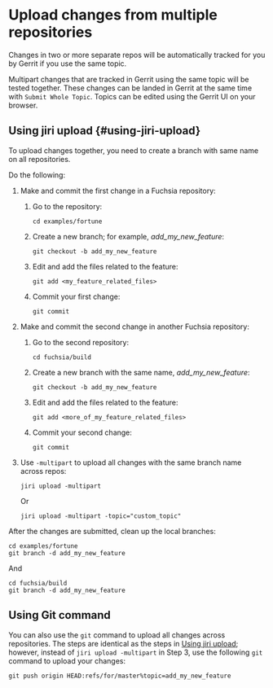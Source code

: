 
# Upload changes from multiple repositories

Changes in two or more separate repos will be automatically tracked for you by
Gerrit if you use the same topic.

Multipart changes that are tracked in Gerrit using the same topic will be tested together.
These changes can be landed in Gerrit at the same time with `Submit Whole Topic`. Topics
can be edited using the Gerrit UI on your browser.

## Using jiri upload {#using-jiri-upload}

To upload changes together, you need to create a branch with same name on all repositories.

Do the following:

1.  Make and commit the first change in a Fuchsia repository:

    1.  Go to the repository:

        ```
        cd examples/fortune
        ```
    1.  Create a new branch; for example, *add_my_new_feature*:

        ```
        git checkout -b add_my_new_feature
        ```
    1.  Edit and add the files related to the feature:

        ```
        git add <my_feature_related_files>
        ```
    1.  Commit your first change:

        ```
        git commit
        ```

1.  Make and commit the second change in another Fuchsia repository:

    1.  Go to the second repository:

        ```
        cd fuchsia/build
        ```
    1.  Create a new branch with the same name, *add_my_new_feature*:

        ```
        git checkout -b add_my_new_feature
        ```

    1.  Edit and add the files related to the feature:

        ```
        git add <more_of_my_feature_related_files>
        ```
    1.  Commit your second change:

        ```
        git commit
        ```

1.  Use `-multipart` to upload all changes with the same branch name across repos:

    ```
    jiri upload -multipart
    ```

    Or

    ```
    jiri upload -multipart -topic="custom_topic"
    ```

After the changes are submitted, clean up the local branches:

```
cd examples/fortune
git branch -d add_my_new_feature
```
And

```
cd fuchsia/build
git branch -d add_my_new_feature
```

## Using Git command

You can also use the `git` command to upload all changes across repositories.
The steps are identical as the steps in [Using jiri
upload](#using-jiri-upload); however, instead of `jiri upload -multipart` in Step 3, use the
following `git` command to upload your changes:

```
git push origin HEAD:refs/for/master%topic=add_my_new_feature
```

